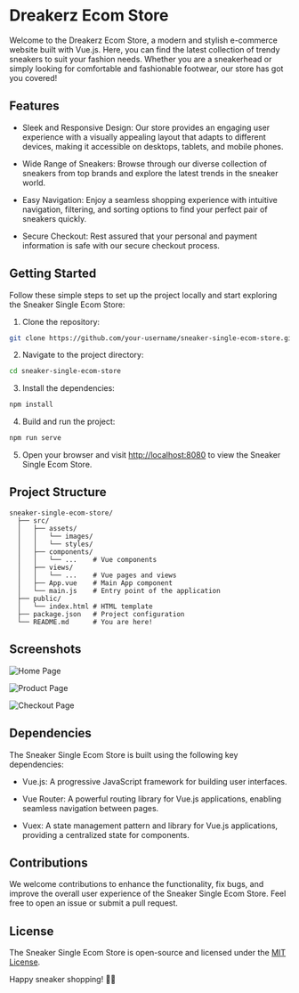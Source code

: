 # Dreakerz Ecom Store

<!--![Sneaker Single Ecom Store](sneaker-store.jpg)-->

Welcome to the Dreakerz Ecom Store, a modern and stylish e-commerce website built with Vue.js. Here, you can find the latest collection of trendy sneakers to suit your fashion needs. Whether you are a sneakerhead or simply looking for comfortable and fashionable footwear, our store has got you covered!

## Features

- Sleek and Responsive Design: Our store provides an engaging user experience with a visually appealing layout that adapts to different devices, making it accessible on desktops, tablets, and mobile phones.

- Wide Range of Sneakers: Browse through our diverse collection of sneakers from top brands and explore the latest trends in the sneaker world.

- Easy Navigation: Enjoy a seamless shopping experience with intuitive navigation, filtering, and sorting options to find your perfect pair of sneakers quickly.

- Secure Checkout: Rest assured that your personal and payment information is safe with our secure checkout process.

## Getting Started

Follow these simple steps to set up the project locally and start exploring the Sneaker Single Ecom Store:

1. Clone the repository:

```bash
git clone https://github.com/your-username/sneaker-single-ecom-store.git
```

2. Navigate to the project directory:

```bash
cd sneaker-single-ecom-store
```

3. Install the dependencies:

```bash
npm install
```

4. Build and run the project:

```bash
npm run serve
```

5. Open your browser and visit [http://localhost:8080](http://localhost:8080) to view the Sneaker Single Ecom Store.

## Project Structure

```
sneaker-single-ecom-store/
  ├── src/
  │   ├── assets/
  │   │   └── images/
  │   │   └── styles/
  │   ├── components/
  │   │   └── ...    # Vue components
  │   ├── views/
  │   │   └── ...    # Vue pages and views
  │   ├── App.vue    # Main App component
  │   └── main.js    # Entry point of the application
  ├── public/
  │   └── index.html # HTML template
  ├── package.json   # Project configuration
  └── README.md      # You are here!
```

## Screenshots

![Home Page](screenshots/home.png)

![Product Page](screenshots/product.png)

![Checkout Page](screenshots/checkout.png)

## Dependencies

The Sneaker Single Ecom Store is built using the following key dependencies:

- Vue.js: A progressive JavaScript framework for building user interfaces.

- Vue Router: A powerful routing library for Vue.js applications, enabling seamless navigation between pages.

- Vuex: A state management pattern and library for Vue.js applications, providing a centralized state for components.

## Contributions

We welcome contributions to enhance the functionality, fix bugs, and improve the overall user experience of the Sneaker Single Ecom Store. Feel free to open an issue or submit a pull request.

## License

The Sneaker Single Ecom Store is open-source and licensed under the [MIT License](LICENSE).

Happy sneaker shopping! 🚀👟
